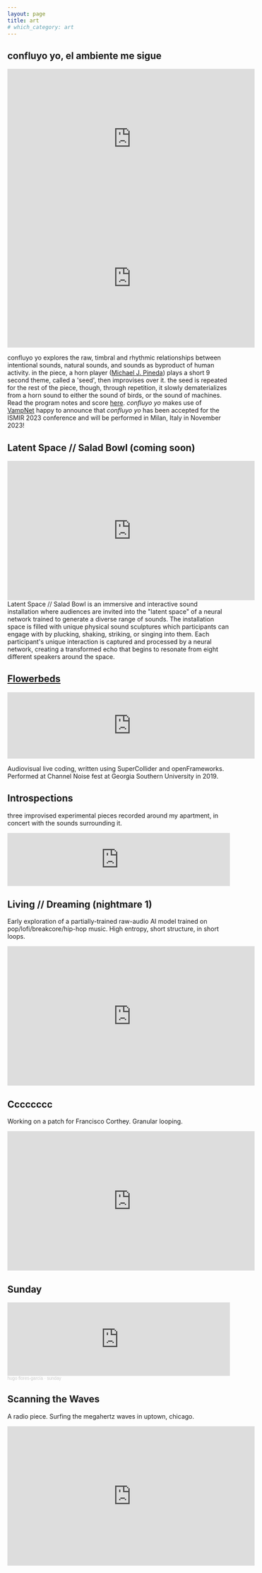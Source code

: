 ```yaml
---
layout: page
title: art
# which_category: art
---
```


## confluyo yo, el ambiente me sigue
<iframe width="560" height="315" src="https://www.youtube.com/embed/mcjf2iKf8Nk" title="YouTube video player" frameborder="0" allow="accelerometer; autoplay; clipboard-write; encrypted-media; gyroscope; picture-in-picture; web-share" allowfullscreen></iframe>

<iframe width="560" height="315" src="https://www.youtube.com/embed/C_KqQScFa0A" title="YouTube video player" frameborder="0" allow="accelerometer; autoplay; clipboard-write; encrypted-media; gyroscope; picture-in-picture; web-share" allowfullscreen></iframe>

confluyo yo explores the raw, timbral and rhythmic relationships between intentional sounds, natural sounds, and sounds as byproduct of human activity. in the piece, a horn player ([Michael J. Pineda](https://drum.io/michaeljpineda/)) plays a short 9 second theme, called a 'seed', then improvises over it.  the seed is repeated for the rest of the piece, though, through repetition, it slowly dematerializes from a horn sound to either the sound of birds, or the sound of machines. Read the program notes and score [here](https://hugo-does-things.notion.site/confluyo-yo-el-ambiente-me-sigue-38a1b1073a1643a5b2ad0902a02daba7). _confluyo yo_ makes use of [VampNet](/research) happy to announce that _confluyo yo_ has been accepted for the ISMIR 2023 conference and will be performed in Milan, Italy in November 2023! 


## Latent Space // Salad Bowl (coming soon)
<iframe width="560" height="315" src="https://www.youtube.com/embed/WDs3ww5fLUU" title="YouTube video player" frameborder="0" allow="accelerometer; autoplay; clipboard-write; encrypted-media; gyroscope; picture-in-picture; web-share" allowfullscreen></iframe>
Latent Space // Salad Bowl is an immersive and interactive sound installation where audiences are invited into the "latent space" of a neural network trained to generate a diverse range of sounds. The installation space is filled with unique physical sound sculptures which participants can engage with by plucking, shaking, striking, or singing into them. Each participant's unique interaction is captured and processed by a neural network, creating a transformed echo that begins to resonate from eight different speakers around the space.


## [Flowerbeds](https://github.com/hugofloresgarcia/flowerbeds)


<iframe width="560" src="https://www.youtube.com/embed/1OFTEvNSGOg" frameborder="0" allow="accelerometer; autoplay; encrypted-media; gyroscope; picture-in-picture"></iframe>  

Audiovisual live coding, written using SuperCollider and openFrameworks. Performed at Channel Noise fest  at Georgia Southern University in 2019. 

## Introspections 

three improvised experimental pieces recorded around my apartment, in concert with the sounds surrounding it. 

<iframe style="border: 0; width: 100%; height: 120px;" src="https://bandcamp.com/EmbeddedPlayer/album=2032541219/size=large/bgcol=ffffff/linkcol=0687f5/tracklist=false/artwork=small/transparent=true/" seamless><a href="https://hugofloresgarcia.bandcamp.com/album/introspections">introspections by hugo flores garcía</a></iframe>

## Living // Dreaming (nightmare 1)

Early exploration of a partially-trained raw-audio AI model trained on pop/lofi/breakcore/hip-hop music. 
High entropy, short structure, in short loops. 

<iframe width="560" height="315" src="https://www.youtube.com/embed/KnBJIgaPZCk" title="YouTube video player" frameborder="0" allow="accelerometer; autoplay; clipboard-write; encrypted-media; gyroscope; picture-in-picture; web-share" allowfullscreen></iframe>

## Cccccccc

Working on a patch for Francisco Corthey. Granular looping. 
<iframe width="560" height="315" src="https://www.youtube.com/embed/-B4SSNlLNY4" title="YouTube video player" frameborder="0" allow="accelerometer; autoplay; clipboard-write; encrypted-media; gyroscope; picture-in-picture; web-share" allowfullscreen></iframe>


## Sunday

<iframe width="100%" height="166" scrolling="no" frameborder="no" allow="autoplay" src="https://w.soundcloud.com/player/?url=https%3A//api.soundcloud.com/tracks/1489148689&color=%23ff5500&auto_play=false&hide_related=false&show_comments=true&show_user=true&show_reposts=false&show_teaser=true"></iframe><div style="font-size: 10px; color: #cccccc;line-break: anywhere;word-break: normal;overflow: hidden;white-space: nowrap;text-overflow: ellipsis; font-family: Interstate,Lucida Grande,Lucida Sans Unicode,Lucida Sans,Garuda,Verdana,Tahoma,sans-serif;font-weight: 100;"><a href="https://soundcloud.com/hugofloresgarcia" title="hugo flores-garcía" target="_blank" style="color: #cccccc; text-decoration: none;">hugo flores-garcía</a> · <a href="https://soundcloud.com/hugofloresgarcia/sunday" title="sunday" target="_blank" style="color: #cccccc; text-decoration: none;">sunday</a></div>

## Scanning the Waves

A radio piece. Surfing the megahertz waves in uptown, chicago. 
<iframe width="560" height="315" src="https://www.youtube.com/embed/B0CNvrBFYDc" title="YouTube video player" frameborder="0" allow="accelerometer; autoplay; clipboard-write; encrypted-media; gyroscope; picture-in-picture; web-share" allowfullscreen></iframe>

